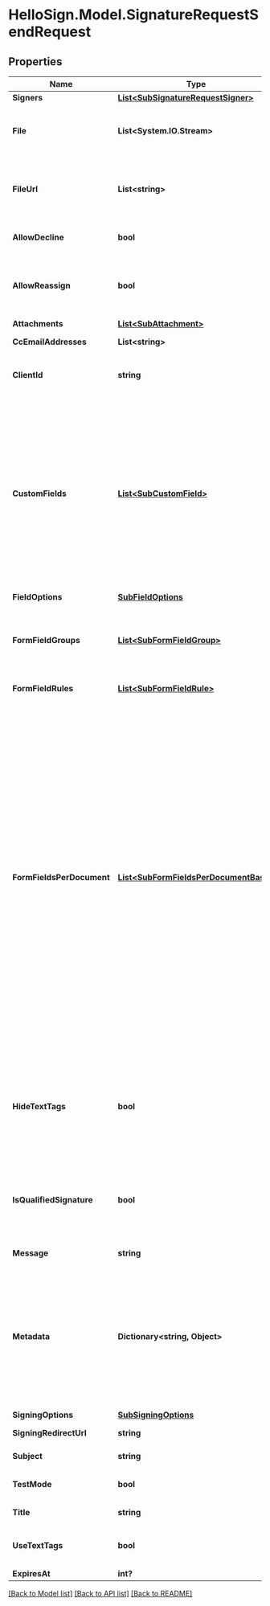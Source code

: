 # HelloSign.Model.SignatureRequestSendRequest

## Properties

Name | Type | Description | Notes
------------ | ------------- | ------------- | -------------
**Signers** | [**List&lt;SubSignatureRequestSigner&gt;**](SubSignatureRequestSigner.md) |  Add Signers to your Signature Request.  | 
**File** | **List&lt;System.IO.Stream&gt;** |  Use `file[]` to indicate the uploaded file(s) to send for signature.<br><br>This endpoint requires either **file** or **file_url[]**, but not both.  | [optional] 
**FileUrl** | **List&lt;string&gt;** |  Use `file_url[]` to have HelloSign download the file(s) to send for signature.<br><br>This endpoint requires either **file** or **file_url[]**, but not both.  | [optional] 
**AllowDecline** | **bool** |  Allows signers to decline to sign a document if `true`. Defaults to `false`.  | [optional] [default to false]
**AllowReassign** | **bool** |  Allows signers to reassign their signature requests to other signers if set to `true`. Defaults to `false`.<br><br>**Note**: Only available for Premium plan and higher.  | [optional] [default to false]
**Attachments** | [**List&lt;SubAttachment&gt;**](SubAttachment.md) |  A list describing the attachments  | [optional] 
**CcEmailAddresses** | **List&lt;string&gt;** |  The email addresses that should be CCed.  | [optional] 
**ClientId** | **string** |  The client id of the API App you want to associate with this request. Used to apply the branding and callback url defined for the app.  | [optional] 
**CustomFields** | [**List&lt;SubCustomField&gt;**](SubCustomField.md) |  When used together with merge fields, `custom_fields` allows users to add pre-filled data to their signature requests.<br><br>Pre-filled data can be used with &quot;send-once&quot; signature requests by adding merge fields with `form_fields_per_document` or [Text Tags](https://app.hellosign.com/api/textTagsWalkthrough#TextTagIntro) while passing values back with `custom_fields` together in one API call.<br><br>For using pre-filled on repeatable signature requests, merge fields are added to templates in the HelloSign UI or by calling [/template/create_embedded_draft](/api/reference/operation/templateCreateEmbeddedDraft) and then passing `custom_fields` on subsequent signature requests referencing that template.  | [optional] 
**FieldOptions** | [**SubFieldOptions**](SubFieldOptions.md) |    | [optional] 
**FormFieldGroups** | [**List&lt;SubFormFieldGroup&gt;**](SubFormFieldGroup.md) |  Group information for fields defined in `form_fields_per_document`. String-indexed JSON array with `group_label` and `requirement` keys. `form_fields_per_document` must contain fields referencing a group defined in `form_field_groups`.  | [optional] 
**FormFieldRules** | [**List&lt;SubFormFieldRule&gt;**](SubFormFieldRule.md) |  Conditional Logic rules for fields defined in `form_fields_per_document`.  | [optional] 
**FormFieldsPerDocument** | [**List&lt;SubFormFieldsPerDocumentBase&gt;**](SubFormFieldsPerDocumentBase.md) |  The fields that should appear on the document, expressed as an array of objects. (We&#39;re currently fixing a bug where this property only accepts a two-dimensional array. You can read about it here: &lt;a href&#x3D;&quot;/docs/placing-fields/form-fields-per-document&quot; target&#x3D;&quot;_blank&quot;&gt;Using Form Fields per Document&lt;/a&gt;.)<br><br>**NOTE**: Fields like **text**, **dropdown**, **checkbox**, **radio**, and **hyperlink** have additional required and optional parameters. Check out the list of [additional parameters](/api/reference/constants/#form-fields-per-document) for these field types.<br><br>* Text Field use `SubFormFieldsPerDocumentText`<br>* Dropdown Field use `SubFormFieldsPerDocumentDropdown`<br>* Hyperlink Field use `SubFormFieldsPerDocumentHyperlink`<br>* Checkbox Field use `SubFormFieldsPerDocumentCheckbox`<br>* Radio Field use `SubFormFieldsPerDocumentRadio`<br>* Signature Field use `SubFormFieldsPerDocumentSignature`<br>* Date Signed Field use `SubFormFieldsPerDocumentDateSigned`<br>* Initials Field use `SubFormFieldsPerDocumentInitials`<br>* Text Merge Field use `SubFormFieldsPerDocumentTextMerge`<br>* Checkbox Merge Field use `SubFormFieldsPerDocumentCheckboxMerge`  | [optional] 
**HideTextTags** | **bool** |  Enables automatic Text Tag removal when set to true.<br><br>**NOTE**: Removing text tags this way can cause unwanted clipping. We recommend leaving this setting on `false` and instead hiding your text tags using white text or a similar approach. See the [Text Tags Walkthrough](https://app.hellosign.com/api/textTagsWalkthrough#TextTagIntro) for more information.  | [optional] [default to false]
**IsQualifiedSignature** | **bool** |  Send with a value of `true` if you wish to enable [Qualified Electronic Signatures](https://www.hellosign.com/features/qualified-electronic-signatures) (QES), which requires a face-to-face call to verify the signer&#39;s identity.&lt;br&gt;<br>**Note**: QES is only available on the Premium API plan as an add-on purchase. Cannot be used in `test_mode`. Only works on requests with one signer.  | [optional] [default to false]
**Message** | **string** |  The custom message in the email that will be sent to the signers.  | [optional] 
**Metadata** | **Dictionary&lt;string, Object&gt;** |  Key-value data that should be attached to the signature request. This metadata is included in all API responses and events involving the signature request. For example, use the metadata field to store a signer&#39;s order number for look up when receiving events for the signature request.<br><br>Each request can include up to 10 metadata keys (or 50 nested metadata keys), with key names up to 40 characters long and values up to 1000 characters long.  | [optional] 
**SigningOptions** | [**SubSigningOptions**](SubSigningOptions.md) |    | [optional] 
**SigningRedirectUrl** | **string** |  The URL you want signers redirected to after they successfully sign.  | [optional] 
**Subject** | **string** |  The subject in the email that will be sent to the signers.  | [optional] 
**TestMode** | **bool** |  Whether this is a test, the signature request will not be legally binding if set to `true`. Defaults to `false`.  | [optional] [default to false]
**Title** | **string** |  The title you want to assign to the SignatureRequest.  | [optional] 
**UseTextTags** | **bool** |  Send with a value of `true` if you wish to enable [Text Tags](https://app.hellosign.com/api/textTagsWalkthrough#TextTagIntro) parsing in your document. Defaults to disabled, or `false`.  | [optional] [default to false]
**ExpiresAt** | **int?** |  _t__SignatureRequestSend::EXPIRES_AT  | [optional] 

[[Back to Model list]](../README.md#documentation-for-models) [[Back to API list]](../README.md#documentation-for-api-endpoints) [[Back to README]](../README.md)

